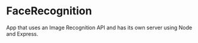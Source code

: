# FaceRecognition
App that uses an Image Recognition API and has its own server using Node and Express.
